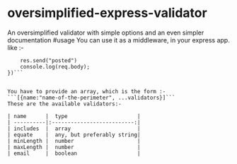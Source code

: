 # oversimplified-express-validator
An oversimplified validator with simple options and an even simpler documentation
#usage
You can use it as a middleware, in your express app.
like :-

``` app.post('/', middleware([{name:"email", email:true}, {name:"password", minLength: 8}, {name:"phoneNumber", minLength:10, maxLength:10}, {name:"name", equate:"MrBigFox"}, {name:'processor', includes:["AMD", "Ryzen"], minLength:8, maxLength:20}]), async (req, res) => {
    res.send("posted")
    console.log(req.body);
})```


You have to provide an array, which is the form :- 
```[{name:"name-of-the-perimeter", ...validators}]```
These are the available validators:-
 
| name      |  type                      |    
| ----------|:--------------------------:|
| includes  |  array                     | 
| equate    |  any, but preferably string|
| minLength |  number                    |
| maxLength |  number                    |
| email     |  boolean                   |
